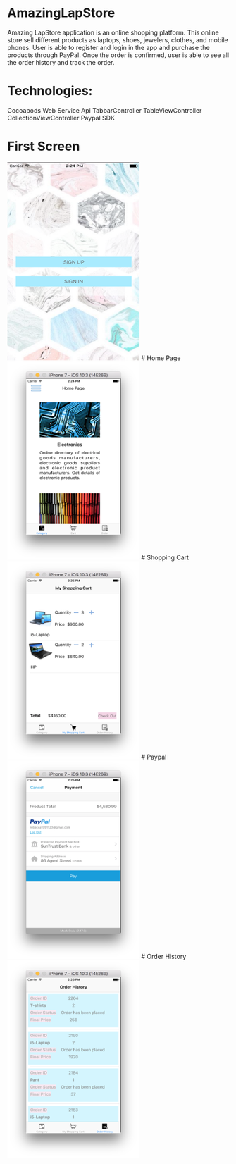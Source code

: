 # AmazingLapStore
Amazing LapStore application is an online shopping platform. This online store sell different products as laptops, shoes, jewelers, clothes, and mobile phones. User is able to register and login in the app and purchase the products through PayPal. Once the order is confirmed, user is able to see all the order history and track the order.

# Technologies:
Cocoapods
Web Service Api
TabbarController
TableViewController
CollectionViewController
Paypal SDK

# First Screen
 <img src="https://github.com/wengwenjun/AmazingLapStore/blob/master/First%20Screen.png" width="300" height = "450">
# Home Page
 <img src="https://github.com/wengwenjun/AmazingLapStore/blob/master/Home%20Page.png" width="300" height = "450">
# Shopping Cart
 <img src="https://github.com/wengwenjun/AmazingLapStore/blob/master/ShoppingCart.png" width="300" height = "450">
# Paypal
 <img src="https://github.com/wengwenjun/AmazingLapStore/blob/master/Paypal.png" width="300" height = "450">
# Order History
 <img src="https://github.com/wengwenjun/AmazingLapStore/blob/master/Order.png" width="300" height = "450">






